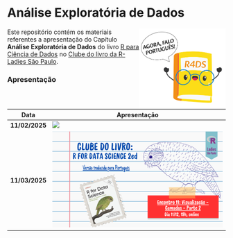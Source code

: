 
# Análise Exploratória de Dados

<img src="figs/livro.png" align="right" width="200px"/>

Este repositório contém os materiais referentes a apresentação do
Capítulo **Análise Exploratória de Dados** do livro [R para Ciência de
Dados](https://pt.r4ds.hadley.nz) no [Clube do livro da R-Ladies São
Paulo](https://github.com/R-Ladies-Sao-Paulo/2024-clube-do-livro-r4ds).

### Apresentação

| Data | Apresentação |
|----|----|
| **11/02/2025** | [<img src="figs/clube_do_livro_encontro10.png" width="100%;"/>](https://www.youtube.com/watch?v=zgLpS4TDnFo)<br /> |
| **11/03/2025** | [<img src="figs/clube_do_livro_encontro11.png" width="100%;"/>](https://www.youtube.com/watch?v=BxccJWsWlcU)<br /> |
